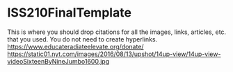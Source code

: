 # ISS210FinalTemplate
This is where you should drop citations for all the images, links, articles, etc. that you used. You do not need to create hyperlinks.
https://www.educateradiateelevate.org/donate/
https://static01.nyt.com/images/2016/08/13/upshot/14up-view/14up-view-videoSixteenByNineJumbo1600.jpg
